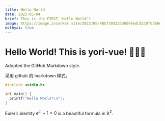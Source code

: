 ```yaml
---
title: Hello World
date: 2023-05-04
brief: This is the FIRST 'Hello World'!
image: https://image.insorker.site/2023/08/48b730d215b8549edc5230fd568e78d1.png
notbyai: true
---
```


# Hello World! This is yori-vue! 🎉🎉🎉

Adopted the GitHub Markdown style.

采用 github 的 markdown 样式。

```c
#include <stdio.h>

int main() {
  printf("Hello World!\n");
}
```

Euler’s identity $e^{i\pi}+1=0$ is a beautiful formula in $\mathbb{R}^2$.
